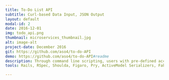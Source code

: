 ```yaml
---
title: To-Do List API
subtitle: Curl-based Data Input, JSON Output
layout: default
modal-id: 2
date: 2016-12-01
img: todo_api.png
thumbnail: microservices_thumbnail.jpg
alt: image-alt
project-date: December 2016
git: https://github.com/aso4/to-do-API
demo: https://github.com/aso4/to-do-API#readme
description: Through command line scripting, users with pre-defined accounts can create and destroy lists and items over which they have ownership, and the results will be returned in JSON format. The main the challenges I encountered were creating serializer-based tests and modifying the database to match user story specifications. Click the Demo button for instructions on how to use a live version of the API.
tools: Rails, RSpec, Shoulda, Figaro, Pry, ActiveModel Serializers, Faker, Spring, FactoryGirl

---
```


